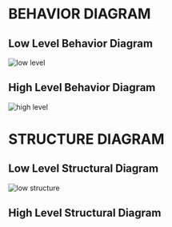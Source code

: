 # BEHAVIOR DIAGRAM

## Low Level Behavior Diagram

![low level](https://user-images.githubusercontent.com/98867749/153473901-3920ec43-5d82-4e16-9589-0c519afc1572.jpg)

## High Level Behavior Diagram

![high level](https://user-images.githubusercontent.com/98867749/153474457-29ef3072-4f39-4466-a5ea-9519939ee4d7.jpg)

# STRUCTURE DIAGRAM

## Low Level Structural Diagram


![low structure](https://user-images.githubusercontent.com/98867749/153475048-b655b55f-64c2-4e15-87e2-526990303c5e.jpg)

## High Level Structural Diagram


